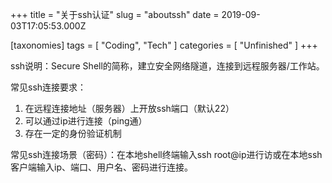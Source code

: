 +++
title = "关于ssh认证"
slug = "aboutssh"
date = 2019-09-03T17:05:53.000Z

[taxonomies]
tags = [ "Coding", "Tech" ]
categories = [ "Unfinished" ]
+++

ssh说明：Secure Shell的简称，建立安全网络隧道，连接到远程服务器/工作站。

常见ssh连接要求：

1. 在远程连接地址（服务器）上开放ssh端口（默认22）
2. 可以通过ip进行连接（ping通）
3. 存在一定的身份验证机制

常见ssh连接场景（密码）：在本地shell终端输入ssh root@ip进行访或在本地ssh客户端输入ip、端口、用户名、密码进行连接。
